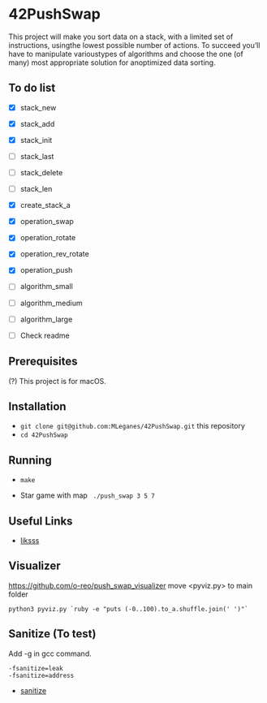 # 42PushSwap

This project will make you sort data on a stack, with a limited set of instructions, usingthe lowest possible number of actions. To succeed you’ll have to manipulate varioustypes of algorithms and choose the one (of many) most appropriate solution for anoptimized data sorting.

## To do list
  
- [X] 	stack_new
- [X] 	stack_add
- [X] 	stack_init
- [ ] 	stack_last
- [ ] 	stack_delete
- [ ] 	stack_len
- [X] 	create_stack_a

- [X] 	operation_swap
- [X] 	operation_rotate
- [x] 	operation_rev_rotate
- [x] 	operation_push

- [ ] 	algorithm_small
- [ ] 	algorithm_medium
- [ ] 	algorithm_large
	
- [ ]   Check readme

## Prerequisites

(?) This project is for macOS.

## Installation

* `git clone git@github.com:MLeganes/42PushSwap.git` this repository
* `cd 42PushSwap`

## Running
 
* `make`

* Star game with map ``` ./push_swap 3 5 7```

## Useful Links

* [liksss](https://harm-smits.github.io/42docs/libs/minilibx)


## Visualizer

https://github.com/o-reo/push_swap_visualizer
move <pyviz.py> to main folder
	
	python3 pyviz.py `ruby -e "puts (-0..100).to_a.shuffle.join(' ')"`


## Sanitize (To test)

Add -g in gcc command.

	-fsanitize=leak
	-fsanitize=address

* [sanitize](https://github.com/google/sanitizers/wiki/AddressSanitizerLeakSanitizer)